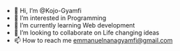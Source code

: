 - 👋 Hi, I’m @Kojo-Gyamfi
- 👀 I’m interested in Programming 
- 🌱 I’m currently learning Web development 
- 💞️ I’m looking to collaborate on Life changing ideas
- 📫 How to reach me emmanuelnanagyamfi@gmail.com

<!---
Kojo-Gyamfi/Kojo-Gyamfi is a ✨ special ✨ repository because its `README.md` (this file) appears on your GitHub profile.
You can click the Preview link to take a look at your changes.
--->
